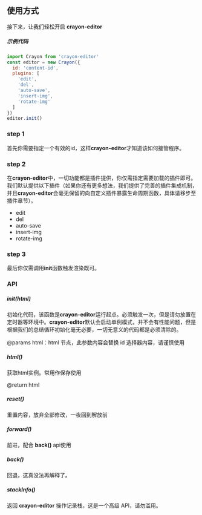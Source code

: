 ## 使用方式

接下来，让我们轻松开启 **crayon-editor**

##### 示例代码

```javascript
import Crayon from 'crayon-editor'
const editor = new Crayon({
  id: 'content-id',
  plugins: [
    'edit',
    'del',
    'auto-save',
    'insert-img',
    'rotate-img'
  ]
})
editor.init()
```

### step 1

首先你需要指定一个有效的id，这样**crayon-editor**才知道该如何接管程序。

### step 2

在**crayon-editor**中，一切功能都是插件提供，你仅需指定需要加载的插件即可。我们默认提供以下插件（如果你还有更多想法，我们提供了完善的插件集成机制，并且**crayon-editor**会毫无保留的向自定义插件暴露生命周期函数，具体请移步至插件章节）。

- edit
- del
- auto-save
- insert-img
- rotate-img

### step 3

最后你仅需调用**init**函数触发渲染既可。

### API


##### init(html)

初始化代码，该函数是**crayon-editor**运行起点。必须触发一次，但是请勿放置在定时器等环境中。**crayon-editor**默认会启动单例模式，并不会有性能问题，但是根据我们的总结循环初始化毫无必要，一切无意义的代码都是必须清除的。

@params html：html 节点，此参数内容会替换 id 选择器内容，请谨慎使用

##### html()

获取html实例。常用作保存使用

@return html

##### reset()

重置内容，放弃全部修改，一夜回到解放前

##### forward()

前进，配合 **back()** api使用

##### back()

回退，这真没法再解释了。

##### stackInfo()

返回 **crayon-editor** 操作记录栈，这是一个高级 API，请勿滥用。